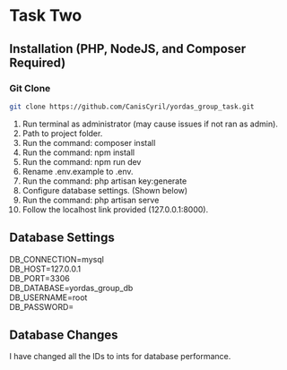 # Task Two
## Installation (PHP, NodeJS, and Composer Required)

### Git Clone
```bash
git clone https://github.com/CanisCyril/yordas_group_task.git
```

1. Run terminal as administrator (may cause issues if not ran as admin).
2. Path to project folder.
3. Run the command: composer install
4. Run the command: npm install
5. Run the command: npm run dev
6. Rename .env.example to .env.
7. Run the command: php artisan key:generate
8. Configure database settings. (Shown below)
9. Run the command: php artisan serve
10. Follow the localhost link provided (127.0.0.1:8000).

## Database Settings

DB_CONNECTION=mysql  
DB_HOST=127.0.0.1  
DB_PORT=3306  
DB_DATABASE=yordas_group_db  
DB_USERNAME=root  
DB_PASSWORD=  

## Database Changes

I have changed all the IDs to ints for database performance.

